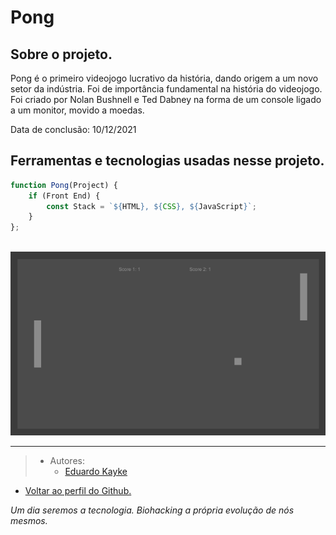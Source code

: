 # Pong

## Sobre o projeto.
Pong é o primeiro videojogo lucrativo da história, dando origem a um novo setor da indústria. Foi de importância fundamental na história do videojogo. Foi criado por Nolan Bushnell e Ted Dabney na forma de um console ligado a um monitor, movido a moedas.

Data de conclusão: 10/12/2021

## Ferramentas e tecnologias usadas nesse projeto.
 
```js
function Pong(Project) {
    if (Front End) {
        const Stack = `${HTML}, ${CSS}, ${JavaScript}`;
    } 
};
```
<br>

<div align="center">

<img src="Projeto/img/readme.png" alt="Pong o jogo." width="600"/>

</div>

---

> - Autores: 
>   - [Eduardo Kayke](https://github.com/EduardoKayke "Perfil do Eduardo")

- [Voltar ao perfil do Github.](https://github.com/EduardoKayke "Perfil do Eduardo")

_Um dia seremos a tecnologia. Biohacking a própria evolução de nós mesmos._
